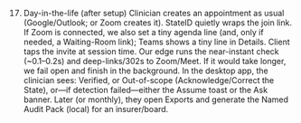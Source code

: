 ﻿17. Day-in-the-life (after setup)
Clinician creates an appointment as usual (Google/Outlook; or Zoom creates it).
StateID quietly wraps the join link. If Zoom is connected, we also set a tiny agenda line (and, only if needed, a Waiting-Room link); Teams shows a tiny line in Details.
Client taps the invite at session time.
Our edge runs the near-instant check (~0.1–0.2s) and deep-links/302s to Zoom/Meet. If it would take longer, we fail open and finish in the background.
In the desktop app, the clinician sees:
Verified, or Out-of-scope (Acknowledge/Correct the State), or—if detection failed—either the Assume toast or the Ask banner.
Later (or monthly), they open Exports and generate the Named Audit Pack (local) for an insurer/board.

